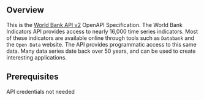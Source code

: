 ## Overview

This is the [World Bank API v2](https://datahelpdesk.worldbank.org/knowledgebase/articles/889392-about-the-indicators-api-documentation) OpenAPI Specification.  The World Bank Indicators API provides access to nearly 16,000 time series indicators. Most of these indicators are available online through tools such as `Databank` and the `Open Data` website. The API provides programmatic access to this same data. Many data series date back over 50 years, and can be used to create interesting applications.
## Prerequisites

API credentials not needed
